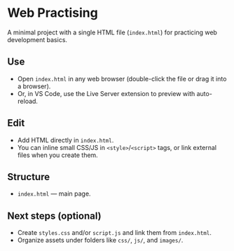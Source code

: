# Web Practising

A minimal project with a single HTML file (`index.html`) for practicing web development basics.

## Use
- Open `index.html` in any web browser (double-click the file or drag it into a browser).
- Or, in VS Code, use the Live Server extension to preview with auto-reload.

## Edit
- Add HTML directly in `index.html`.
- You can inline small CSS/JS in `<style>`/`<script>` tags, or link external files when you create them.

## Structure
- `index.html` — main page.

## Next steps (optional)
- Create `styles.css` and/or `script.js` and link them from `index.html`.
- Organize assets under folders like `css/`, `js/`, and `images/`.
